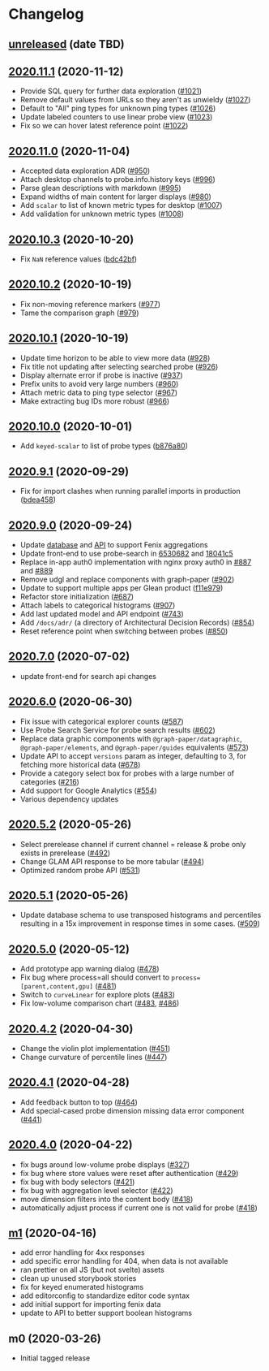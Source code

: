 # Changelog

## [unreleased](https://github.com/mozilla/glam/compare/2020.11.1...HEAD) (date TBD)

## [2020.11.1](https://github.com/mozilla/glam/compare/2020.11.0...2020.11.1) (2020-11-12)

- Provide SQL query for further data exploration
  ([#1021](https://github.com/mozilla/glam/pull/1021))
- Remove default values from URLs so they aren't as unwieldy
  ([#1027](https://github.com/mozilla/glam/issues/1027))
- Default to "All" ping types for unknown ping types
  ([#1026](https://github.com/mozilla/glam/issues/1026))
- Update labeled counters to use linear probe view
  ([#1023](https://github.com/mozilla/glam/issues/1023))
- Fix so we can hover latest reference point
  ([#1022](https://github.com/mozilla/glam/issues/1022))

## [2020.11.0](https://github.com/mozilla/glam/compare/2020.10.3...2020.11.0) (2020-11-04)

- Accepted data exploration ADR
  ([#950](https://github.com/mozilla/glam/pull/950))
- Attach desktop channels to probe.info.history keys
  ([#996](https://github.com/mozilla/glam/pull/996))
- Parse glean descriptions with markdown
  ([#995](https://github.com/mozilla/glam/pull/995))
- Expand widths of main content for larger displays
  ([#980](https://github.com/mozilla/glam/pull/980))
- Add `scalar` to list of known metric types for desktop
  ([#1007](https://github.com/mozilla/glam/issues/1007))
- Add validation for unknown metric types
  ([#1008](https://github.com/mozilla/glam/issues/1008))

## [2020.10.3](https://github.com/mozilla/glam/compare/2020.10.2...2020.10.3) (2020-10-20)

- Fix `NaN` reference values
  ([bdc42bf](https://github.com/mozilla/glam/commit/bdc42bf3df6b746c6edfce9cad60b3d8094612a6))

## [2020.10.2](https://github.com/mozilla/glam/compare/2020.10.1...2020.10.2) (2020-10-19)

- Fix non-moving reference markers
  ([#977](https://github.com/mozilla/glam/issues/977))
- Tame the comparison graph ([#979](https://github.com/mozilla/glam/pull/979))

## [2020.10.1](https://github.com/mozilla/glam/compare/2020.10.0...2020.10.1) (2020-10-19)

- Update time horizon to be able to view more data
  ([#928](https://github.com/mozilla/glam/pull/928))
- Fix title not updating after selecting searched probe
  ([#926](https://github.com/mozilla/glam/issues/926))
- Display alternate error if probe is inactive
  ([#937](https://github.com/mozilla/glam/issues/937))
- Prefix units to avoid very large numbers
  ([#960](https://github.com/mozilla/glam/pull/960))
- Attach metric data to ping type selector
  ([#967](https://github.com/mozilla/glam/pull/967))
- Make extracting bug IDs more robust
  ([#966](https://github.com/mozilla/glam/pull/966))

## [2020.10.0](https://github.com/mozilla/glam/compare/2020.9.0...2020.10.0) (2020-10-01)

- Add `keyed-scalar` to list of probe types
  ([b876a80](https://github.com/mozilla/glam/commit/b876a80f9b627ecd9409781164e52f93b70d273e))

## [2020.9.1](https://github.com/mozilla/glam/compare/2020.9.0...2020.9.1) (2020-09-29)

- Fix for import clashes when running parallel imports in production
  ([bdea458](https://github.com/mozilla/glam/commit/bdea458f1217cd33866f5f296924d31d8caa266c))

## [2020.9.0](https://github.com/mozilla/glam/compare/2020.7.0...2020.9.0) (2020-09-24)

- Update
  [database](https://github.com/mozilla/glam/commit/9adef25f3e5a511a3a4b9f6ff6d54ef2d7afe942)
  and
  [API](https://github.com/mozilla/glam/commit/88d7980aea40b48192434ad9e10bb3e42819aad0)
  to support Fenix aggregations
- Update front-end to use probe-search in
  [6530682](https://github.com/mozilla/glam/commit/6530682dbb546c411d7b1082175507df40452c44)
  and
  [18041c5](https://github.com/mozilla/glam/commit/18041c59d7f911764bc0942264a0ac1e553c0592)
- Replace in-app auth0 implementation with nginx proxy auth0 in
  [#887](https://github.com/mozilla/glam/pull/887) and
  [#889](https://github.com/mozilla/glam/pull/889)
- Remove udgl and replace components with graph-paper
  ([#902](https://github.com/mozilla/glam/pull/902))
- Update to support multiple apps per Glean product
  ([f11e979](https://github.com/mozilla/glam/commit/f11e9793b4725d2bfc6ebd222d481555918b1c24))
- Refactor store initialization
  ([#687](https://github.com/mozilla/glam/issues/687))
- Attach labels to categorical histograms
  ([#907](https://github.com/mozilla/glam/pull/907))
- Add last updated model and API endpoint
  ([#743](https://github.com/mozilla/glam/pull/743))
- Add `/docs/adr/` (a directory of Architectural Decision Records)
  ([#854](https://github.com/mozilla/glam/pull/854/))
- Reset reference point when switching between probes
  ([#850](https://github.com/mozilla/glam/issues/850))

## [2020.7.0](https://github.com/mozilla/glam/compare/2020.6.0...2020.7.0) (2020-07-02)

- update front-end for search api changes

## [2020.6.0](https://github.com/mozilla/glam/compare/2020.5.2...2020.6.0) (2020-06-30)

- Fix issue with categorical explorer counts
  ([#587](https://github.com/mozilla/glam/pull/587))
- Use Probe Search Service for probe search results
  ([#602](https://github.com/mozilla/glam/pull/602))
- Replace data graphic components with `@graph-paper/datagraphic`,
  `@graph-paper/elements`, and `@graph-paper/guides` equivalents
  ([#573](https://github.com/mozilla/glam/pull/573))
- Update API to accept `versions` param as integer, defaulting to 3, for
  fetching more historical data
  ([#678](https://github.com/mozilla/glam/issues/678))
- Provide a category select box for probes with a large number of categories
  ([#216](https://github.com/mozilla/glam/issues/216))
- Add support for Google Analytics
  ([#554](https://github.com/mozilla/glam/issues/554))
- Various dependency updates

## [2020.5.2](https://github.com/mozilla/glam/compare/2020.5.1...2020.5.2) (2020-05-26)

- Select prerelease channel if current channel = release & probe only exists in
  prerelease ([#492](https://github.com/mozilla/glam/pull/492))
- Change GLAM API response to be more tabular
  ([#494](https://github.com/mozilla/glam/pull/494))
- Optimized random probe API ([#531](https://github.com/mozilla/glam/pull/531))

## [2020.5.1](https://github.com/mozilla/glam/compare/2020.5.0...2020.5.1) (2020-05-26)

- Update database schema to use transposed histograms and percentiles resulting
  in a 15x improvement in response times in some cases.
  ([#509](https://github.com/mozilla/glam/pull/509))

## [2020.5.0](https://github.com/mozilla/glam/compare/2020.4.2...2020.5.0) (2020-05-12)

- Add prototype app warning dialog
  ([#478](https://github.com/mozilla/glam/pull/478))
- Fix bug where process=all should convert to `process=[parent,content,gpu]`
  ([#481](https://github.com/mozilla/glam/pull/451))
- Switch to `curveLinear` for explore plots
  ([#483](https://github.com/mozilla/glam/pull/483/))
- Fix low-volume comparison chart
  ([#483](https://github.com/mozilla/glam/pull/483/),
  [#486](https://github.com/mozilla/glam/pull/486/))

## [2020.4.2](https://github.com/mozilla/glam/compare/2020.4.1...2020.4.2) (2020-04-30)

- Change the violin plot implementation
  ([#451](https://github.com/mozilla/glam/pull/451))
- Change curvature of percentile lines
  ([#447](https://github.com/mozilla/glam/pull/447))

## [2020.4.1](https://github.com/mozilla/glam/compare/2020.4.0...2020.4.1) (2020-04-28)

- Add feedback button to top ([#464](https://github.com/mozilla/glam/pull/464))
- Add special-cased probe dimension missing data error component
  ([#441](https://github.com/mozilla/glam/pull/441))

## [2020.4.0](https://github.com/mozilla/glam/compare/m1...2020.4.0) (2020-04-22)

- fix bugs around low-volume probe displays
  ([#327](https://github.com/mozilla/glam/issues/327))
- fix bug where store values were reset after authentication
  ([#429](https://github.com/mozilla/glam/pull/429))
- fix bug with body selectors ([#421](https://github.com/mozilla/glam/pull/421))
- fix bug with aggregation level selector
  ([#422](https://github.com/mozilla/glam/pull/422))
- move dimension filters into the content body
  ([#418](https://github.com/mozilla/glam/pull/418))
- automatically adjust process if current one is not valid for probe
  ([#418](https://github.com/mozilla/glam/pull/418))

## [m1](https://github.com/mozilla/glam/compare/m0...m1) (2020-04-16)

- add error handling for 4xx responses
- add specific error handling for 404, when data is not available
- ran prettier on all JS (but not svelte) assets
- clean up unused storybook stories
- fix for keyed enumerated histograms
- add editorconfig to standardize editor code syntax
- add initial support for importing fenix data
- update to API to better support boolean histograms

## m0 (2020-03-26)

- Initial tagged release
